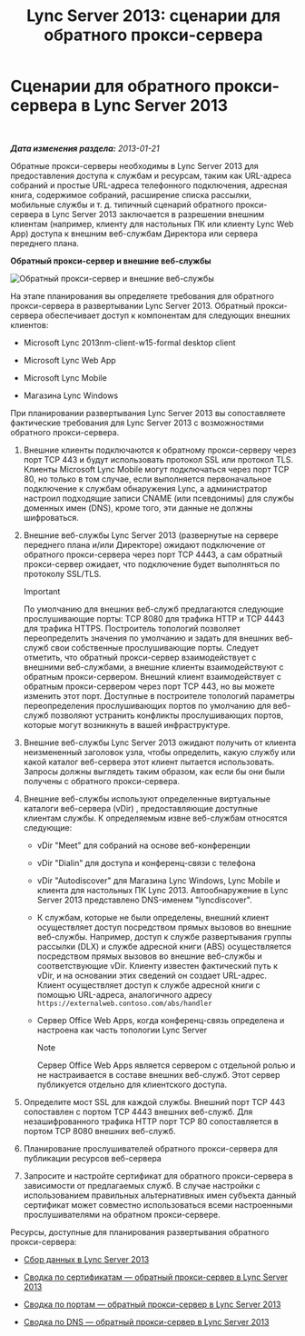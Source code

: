 ﻿---
title: 'Lync Server 2013: сценарии для обратного прокси-сервера'
TOCTitle: Сценарии для обратного прокси-сервера
ms:assetid: 13108f59-a660-4ff1-8404-079d1cb646f2
ms:mtpsurl: https://technet.microsoft.com/ru-ru/library/JJ204691(v=OCS.15)
ms:contentKeyID: 49309009
ms.date: 05/19/2016
mtps_version: v=OCS.15
ms.translationtype: HT
---

# Сценарии для обратного прокси-сервера в Lync Server 2013

 

_**Дата изменения раздела:** 2013-01-21_

Обратные прокси-серверы необходимы в Lync Server 2013 для предоставления доступа к службам и ресурсам, таким как URL-адреса собраний и простые URL-адреса телефонного подключения, адресная книга, содержимое собраний, расширение списка рассылки, мобильные службы и т. д. типичный сценарий обратного прокси-сервера в Lync Server 2013 заключается в разрешении внешним клиентам (например, клиенту для настольных ПК или клиенту Lync Web App) доступа к внешним веб-службам Директора или сервера переднего плана.

**Обратный прокси-сервер и внешние веб-службы**

![Обратный прокси-сервер и внешние веб-службы](images/JJ204932.13142405-d5c9-45b7-a8b7-a8c89f09c97c(OCS.15).jpg "Обратный прокси-сервер и внешние веб-службы")

На этапе планирования вы определяете требования для обратного прокси-сервера в развертывании Lync Server 2013. Обратный прокси-сервера обеспечивает доступ к компонентам для следующих внешних клиентов:

  - Microsoft Lync 2013nm-client-w15-formal desktop client

  - Microsoft Lync Web App

  - Microsoft Lync Mobile

  - Магазина Lync Windows

При планировании развертывания Lync Server 2013 вы сопоставляете фактические требования для Lync Server 2013 с возможностями обратного прокси-сервера.

1.  Внешние клиенты подключаются к обратному прокси-серверу через порт TCP 443 и будут использовать протокол SSL или протокол TLS. Клиенты Microsoft Lync Mobile могут подключаться через порт TCP 80, но только в том случае, если выполняется первоначальное подключение к службам обнаружения Lync, а администратор настроил подходящие записи CNAME (или псевдонимы) для службы доменных имен (DNS), кроме того, эти данные не должны шифроваться.

2.  Внешние веб-службы Lync Server 2013 (развернутые на сервере переднего плана и/или Директоре) ожидают подключение от обратного прокси-сервера через порт TCP 4443, а сам обратный прокси-сервер ожидает, что подключение будет выполняться по протоколу SSL/TLS.
    
    > [!important]  
    > По умолчанию для внешних веб-служб предлагаются следующие прослушивающие порты: TCP 8080 для трафика HTTP и TCP 4443 для трафика HTTPS. Построитель топологий позволяет переопределить значения по умолчанию и задать для внешних веб-служб свои собственные прослушивающие порты. Следует отметить, что обратный прокси-сервер взаимодействует с внешними веб-службами, а внешние клиенты взаимодействуют с обратным прокси-сервером. Внешний клиент взаимодействует с обратным прокси-сервером через порт TCP 443, но вы можете изменить этот порт. Доступные в построителе топологий параметры переопределения прослушивающих портов по умолчанию для веб-служб позволяют устранить конфликты прослушивающих портов, которые могут возникнуть в вашей инфраструктуре.

3.  Внешние веб-службы Lync Server 2013 ожидают получить от клиента неизмененный заголовок узла, чтобы определить, какую службу или какой каталог веб-сервера этот клиент пытается использовать. Запросы должны выглядеть таким образом, как если бы они были получены с обратного прокси-сервера.

4.  Внешние веб-службы используют определенные виртуальные каталоги веб-сервера (vDir) , предоставляющие доступные клиентам службы. К определяемым извне веб-службам относятся следующие:
    
      - vDir "Meet" для собраний на основе веб-конференции
    
      - vDir "Dialin" для доступа и конференц-связи с телефона
    
      - vDir "Autodiscover" для Магазина Lync Windows, Lync Mobile и клиента для настольных ПК Lync 2013. Автообнаружение в Lync Server 2013 представлено DNS-именем "lyncdiscover".
    
      - К службам, которые не были определены, внешний клиент осуществляет доступ посредством прямых вызовов во внешние веб-службы. Например, доступ к службе развертывания группы рассылки (DLX) и службе адресной книги (ABS) осуществляется посредством прямых вызовов во внешние веб-службы и соответствующие vDir. Клиенту известен фактический путь к vDir, и на основании этих сведений он создает URL-адрес. Клиент осуществляет доступ к службе адресной книги с помощью URL-адреса, аналогичного адресу `https://externalweb.contoso.com/abs/handler`
    
      - Сервер Office Web Apps, когда конференц-связь определена и настроена как часть топологии Lync Server
        
        > [!note]  
        > Сервер Office Web Apps является сервером с отдельной ролью и не настраивается в составе внешних веб-служб. Этот сервер публикуется отдельно для клиентского доступа.

5.  Определите мост SSL для каждой службы. Внешний порт TCP 443 сопоставлен с портом TCP 4443 внешних веб-служб. Для незашифрованного трафика HTTP порт TCP 80 сопоставляется в портом TCP 8080 внешних веб-служб.

6.  Планирование прослушивателей обратного прокси-сервера для публикации ресурсов веб-сервера

7.  Запросите и настройте сертификат для обратного прокси-сервера в зависимости от предлагаемых служб. В случае настройки с использованием правильных альтернативных имен субъекта данный сертификат может совместно использоваться всеми настроенными прослушивателями на обратном прокси-сервере.

Ресурсы, доступные для планирования развертывания обратного прокси-сервера:

  - [Сбор данных в Lync Server 2013](lync-server-2013-data-collection.md)

  - [Сводка по сертификатам — обратный прокси-сервер в Lync Server 2013](lync-server-2013-certificate-summary-reverse-proxy.md)

  - [Сводка по портам — обратный прокси-сервер в Lync Server 2013](lync-server-2013-port-summary-reverse-proxy.md)

  - [Сводка по DNS — обратный прокси-сервер в Lync Server 2013](lync-server-2013-dns-summary-reverse-proxy.md)

